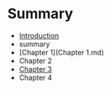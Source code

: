 # Summary

* [Introduction](README.md)
* summary
* [Chapter 1](Chapter 1.md)
* Chapter 2
* [Chapter 3](chapter_3.md)
* Chapter 4

